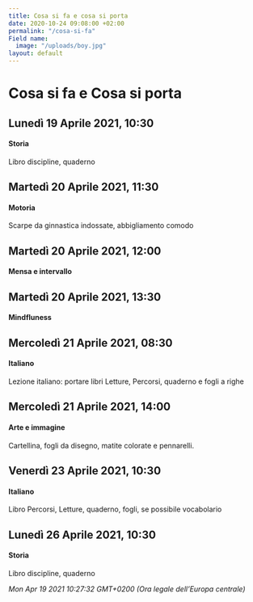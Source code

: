 ```yaml
---
title: Cosa si fa e cosa si porta
date: 2020-10-24 09:08:00 +02:00
permalink: "/cosa-si-fa"
Field name:
  image: "/uploads/boy.jpg"
layout: default
---
```


# Cosa si fa e Cosa si porta
## Lunedì 19 Aprile 2021, 10:30
#### Storia
Libro discipline, quaderno  
## Martedì 20 Aprile 2021, 11:30
#### Motoria
Scarpe da ginnastica indossate, abbigliamento comodo  
## Martedì 20 Aprile 2021, 12:00
#### Mensa e intervallo
  
## Martedì 20 Aprile 2021, 13:30
#### Mindfluness
  
## Mercoledì 21 Aprile 2021, 08:30
#### Italiano
<span>Lezione italiano: portare libri Letture, Percorsi, quaderno e fogli a righe</span>  
## Mercoledì 21 Aprile 2021, 14:00
#### Arte e immagine
Cartellina, fogli da disegno, matite colorate e pennarelli.  
## Venerdì 23 Aprile 2021, 10:30
#### Italiano
Libro Percorsi, Letture, quaderno, fogli, se possibile vocabolario  
## Lunedì 26 Aprile 2021, 10:30
#### Storia
Libro discipline, quaderno  

_Mon Apr 19 2021 10:27:32 GMT+0200 (Ora legale dell’Europa centrale)_